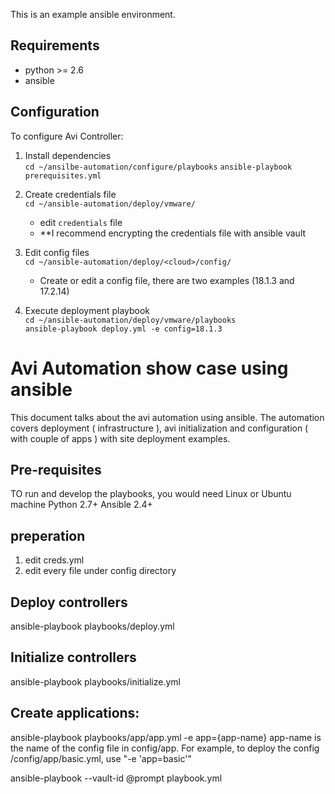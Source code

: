 This is an example ansible environment.

## Requirements

 - python >= 2.6
 - ansible 
 
 ## Configuration
 To configure Avi Controller:   
   1. Install dependencies  
      `cd ~/ansilbe-automation/configure/playbooks`
      `ansible-playbook prerequisites.yml`
      
   3. Create credentials file  
      `cd ~/ansible-automation/deploy/vmware/`
      - edit `credentials` file
      -  **I recommend encrypting the credentials file with ansible vault
    
   4. Edit config files   
      `cd ~/ansible-automation/deploy/<cloud>/config/`  
      - Create or edit a config file, there are two examples (18.1.3 and 17.2.14)
      
   5. Execute deployment playbook  
   `cd ~/ansible-automation/deploy/vmware/playbooks`  
   `ansible-playbook deploy.yml -e config=18.1.3`
       





# Avi Automation show case using ansible

This document talks about the avi automation using ansible. The automation covers deployment ( infrastructure ), avi initialization and configuration ( with couple of apps ) with site deployment examples.


## Pre-requisites
TO run and develop the playbooks, you would need
  Linux or Ubuntu machine
  Python 2.7+
  Ansible 2.4+
  
## preperation

1. edit creds.yml 
2. edit every file under config directory 

## Deploy controllers

 ansible-playbook playbooks/deploy.yml

## Initialize controllers
 ansible-playbook playbooks/initialize.yml

## Create applications:
 ansible-playbook playbooks/app/app.yml -e app={app-name}
app-name is the name of the config file in config/app. For example, to deploy the config /config/app/basic.yml, use "-e 'app=basic'"



ansible-playbook --vault-id @prompt playbook.yml
